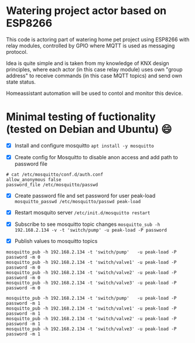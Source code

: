 # Watering project actor based on ESP8266

This code is actoring part of watering home pet project using ESP8266 with relay modules, controlled by GPIO where MQTT is used as messaging protocol.

Idea is quite simple and is taken from my knowledge of KNX design principles, where each actor (in this case relay module) uses own "group address" to receive commands (in this case MQTT topics) and send own state status. 

Homeassistant automation will be used to contol and monitor this device.

# Minimal testing of fuctionality (tested on Debian and Ubuntu) :smile:

- [x] Install and configure mosquitto 
`apt install -y mosquitto`

- [x] Create config for Mosquitto to disable anon access and add path to password file
```
# cat /etc/mosquitto/conf.d/auth.conf 
allow_anonymous false
password_file /etc/mosquitto/passwd
```

- [x] Create password file and set password for user peak-load
`mosquitto_passwd /etc/mosquitto/passwd peak-load`

- [x] Restart mosquito server 
`/etc/init.d/mosquitto restart`

- [x] Subscribe to see mosquitto topic changes
`mosquitto_sub -h 192.168.2.134 -v -t 'switch/pump' -u peak-load -P password`

- [x] Publish values to mosquitto topics 
```
mosquitto_pub -h 192.168.2.134 -t 'switch/pump'   -u peak-load -P password -m 0
mosquitto_pub -h 192.168.2.134 -t 'switch/valve1' -u peak-load -P password -m 0
mosquitto_pub -h 192.168.2.134 -t 'switch/valve2' -u peak-load -P password -m 0
mosquitto_pub -h 192.168.2.134 -t 'switch/valve3' -u peak-load -P password -m 0

mosquitto_pub -h 192.168.2.134 -t 'switch/pump'   -u peak-load -P password -m 1
mosquitto_pub -h 192.168.2.134 -t 'switch/valve1' -u peak-load -P password -m 1
mosquitto_pub -h 192.168.2.134 -t 'switch/valve2' -u peak-load -P password -m 1
mosquitto_pub -h 192.168.2.134 -t 'switch/valve3' -u peak-load -P password -m 1
```
